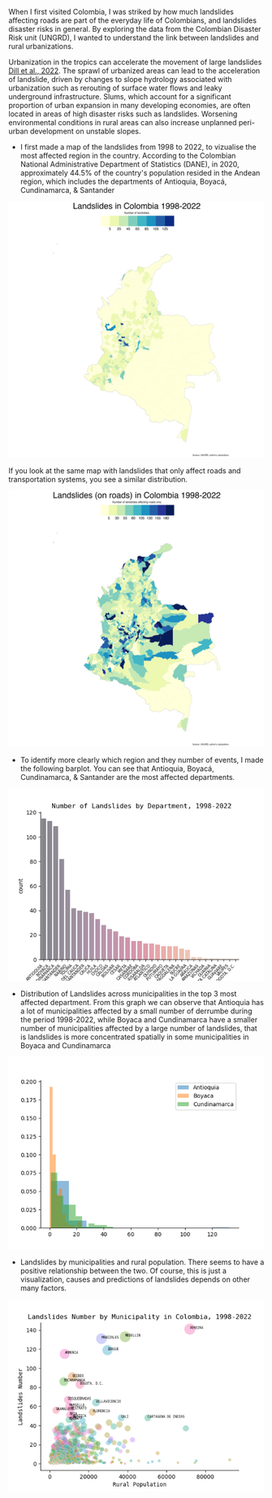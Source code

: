 When I first visited Colombia, I was striked by how much landslides affecting roads are part of the everyday life of Colombians, and landslides disaster risks in general. By exploring the data from the Colombian Disaster Risk unit (UNGRD), I wanted to understand the link between landslides and rural urbanizations.

Urbanization in the tropics can accelerate the movement of large landslides [Dill et al., 2022](https://www.nature.com/articles/s41561-022-01073-3). The sprawl of urbanized areas can lead to the acceleration of landslide, driven by changes to slope hydrology associated with urbanization such as rerouting of surface water flows and leaky underground infrastructure. Slums, which account for a significant proportion of urban expansion in many developing economies, are often located in areas of high disaster risks such as landslides. Worsening environmental conditions in rural areas can also increase unplanned peri-urban development on unstable slopes. 

-	I first made a map of the landslides from 1998 to 2022, to vizualise the most affected region in the country. According to the Colombian National Administrative Department of Statistics (DANE), in 2020, approximately 44.5% of the country's population resided in the Andean region, which includes the departments of Antioquia, Boyacá, Cundinamarca, & Santander

![Number of Landslides by Municipality](https://github.com/AnabelleCouleau/landslides/blob/main/landslides_mun.png)

If you look at the same map with landslides that only affect roads and transportation systems, you see a similar distribution. 

![Number of Landslides affecting roads only by Municipality](https://github.com/AnabelleCouleau/landslides/blob/main/landslides_mun_roads.png)

-	To identify more clearly which region and they number of events, I made the following barplot. You can see that Antioquia, Boyacá, Cundinamarca, & Santander are the most affected departments. 

![Landslides by Department](https://github.com/AnabelleCouleau/landslides/blob/main/landslides_by_dept.png)

-	Distribution of Landslides across municipalities in the top 3 most affected department. From this graph we can observe that Antioquia has a lot of municipalities affected by a small number of derrumbe during the period 1998-2022, while Boyaca and Cundinamarca have a smaller number of municipalities affected by a large number of landslides, that is landslides is more concentrated spatially in some municipalities in Boyaca and Cundinamarca

![Landslides by Department](https://github.com/AnabelleCouleau/landslides/blob/main/landslides_dist_top3.png)


-	Landslides by municipalities and rural population. There seems to have a positive relationship between the two. Of course, this is just a visualization, causes and predictions of landslides depends on other many factors.  

![Landslides by Department](https://github.com/AnabelleCouleau/landslides/blob/main/landslides_plot.png)
